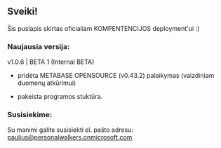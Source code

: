 ## Sveiki!
Šis puslapis skirtas oficialiam KOMPENTENCIJOS deployment'ui :) 

### Naujausia versija:
v1.0.6 | BETA 1 (Internal BETA)

 - pridėta METABASE OPENSOURCE (v0.43.2) palaikymas (vaizdiniam duomenų atkūrimui)

- pakeista programos stuktūra.




### Susisiekime:
Su manimi galite susisiekti el. pašto adresu:
paulius@personalwalkers.onmicrosoft.com



